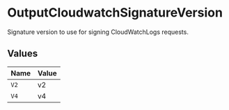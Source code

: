# OutputCloudwatchSignatureVersion

Signature version to use for signing CloudWatchLogs requests.


## Values

| Name  | Value |
| ----- | ----- |
| `V2`  | v2    |
| `V4`  | v4    |